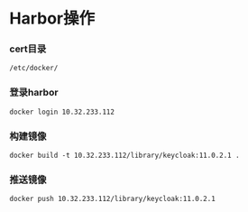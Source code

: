 # Harbor操作
### cert目录
```
/etc/docker/
```
### 登录harbor
```
docker login 10.32.233.112
```
### 构建镜像
```
docker build -t 10.32.233.112/library/keycloak:11.0.2.1 .
```
### 推送镜像
```
docker push 10.32.233.112/library/keycloak:11.0.2.1
```